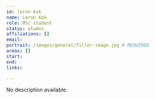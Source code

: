 ```yaml
---
id: leron-kok
name: Leron Kok
role: MSc student
status: alumni
affiliations: []
email:
portrait: /images/general/filler-image.jpg # REQUIRED
areas: []
start:
end:
links:

---
```


No description available.